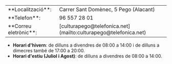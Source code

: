 <table markdown="1">
    <tbody>
        <tr><td>**Localització**:</td><td>Carrer Sant Domènec, 5 Pego (Alacant)</td></tr>
        <tr><td>**Telefon**:</td><td>96 557 28 01</td></tr>
        <tr><td>**Correu eletrònic**:</td><td>[culturapego@telefonica.net](mailto:culturapego@telefonica.net)</td></tr>
    </tbody>
</table>

* **Horari d'hivern**: de dilluns a divendres de 08:00 a 14:00 i de dilluns a dimecres també de 17:00 a 20:00.
* **Horari d'estiu (Juliol i Agost)**: de dilluns a divendres de 08:00 a 14:00.